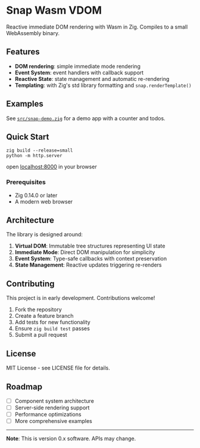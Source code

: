 # Snap Wasm VDOM

Reactive immediate DOM rendering with Wasm in Zig.  Compiles to a small WebAssembly binary.

## Features

- **DOM rendering**: simple immediate mode rendering
- **Event System**: event handlers with callback support
- **Reactive State**: state management and automatic re-rendering
- **Templating**: with Zig's std library formatting and `snap.renderTemplate()`

## Examples
See [`src/snap-demo.zig`](src/snap-demo.zig) for a demo app with a counter and todos.

## Quick Start

```console
zig build --release=small
python -m http.server
```
open [localhost:8000](http://localhost:8000) in your browser

### Prerequisites
- Zig 0.14.0 or later
- A modern web browser

## Architecture
The library is designed around:

1. **Virtual DOM**: Immutable tree structures representing UI state
1. **Immediate Mode**: Direct DOM manipulation for simplicity
1. **Event System**: Type-safe callbacks with context preservation
1. **State Management**: Reactive updates triggering re-renders

## Contributing

This project is in early development. Contributions welcome!

1. Fork the repository
2. Create a feature branch
3. Add tests for new functionality
4. Ensure `zig build test` passes
5. Submit a pull request

## License

MIT License - see LICENSE file for details.

## Roadmap

- [ ] Component system architecture
- [ ] Server-side rendering support
- [ ] Performance optimizations
- [ ] More comprehensive examples

---

**Note**: This is version 0.x software. APIs may change.
